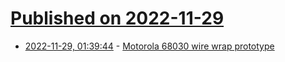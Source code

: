 # [Published on 2022-11-29](index.md)

* [2022-11-29, 01:39:44](https://news.ycombinator.com/item?id=33782585) - [Motorola 68030 wire wrap prototype](https://retrocomputingforum.com/t/68030-prototype-at-1-mhz-18-boards-of-ttl/1387)
